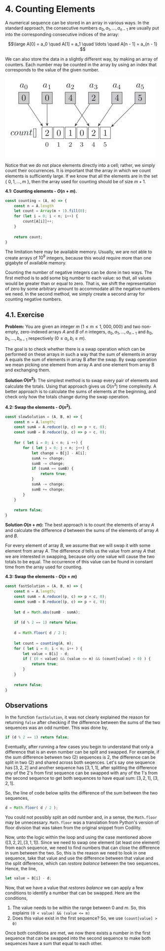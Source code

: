 # 4. Counting Elements

A numerical sequence can be stored in an array in various ways. In the standard approach, the consecutive numbers $a_0, a_1, \ldots, a_{n - 1}$ are usually put into the corresponding consecutive indices of the array:

$$\large
A[0] = a_0 \quad A[1] = a_1 \quad \ldots \quad A[n - 1] = a_{n - 1}
$$

We can also store the data in a slightly diﬀerent way, by making an array of counters. Each number may be counted in the array by using an index that corresponds to the value of the given number.

![Sequence of numbers counted](/.attachments/counter-sequence.png)

Notice that we do not place elements directly into a cell; rather, we simply count their occurrences. It is important that the array in which we count elements is suﬃciently large. If we know that all the elements are in the set { $0, 1, \ldots , m$ }, then the array used for counting should be of size $m + 1$.

**4.1: Counting elements - $O(n + m)$.**
```js
const counting = (A, m) => {
    const n = A.length
    let count = Array(m + 1).fill(0);
    for (let i = 0; i < n; i++) {
        count[A[i]]++;
    }

    return count;
}
```

The limitation here may be available memory. Usually, we are not able to create arrays of $10^9$ integers, because this would require more than one gigabyte of available memory.

Counting the number of negative integers can be done in two ways. The ﬁrst method is to add some big number to each value: so that, all values would be greater than or equal to zero. That is, we shift the representation of zero by some arbitrary amount to accommodate all the negative numbers we need. In the second method, we simply create a second array for counting negative numbers.

## 4.1. Exercise

**Problem:** You are given an integer $m$ $(1 \leq m \leq 1,000,000)$ and two non-empty, zero-indexed arrays $A$ and $B$ of $n$ integers, $a_0, a_1 ,\ldots , a_{n−1}$ and $b_0, b_1, \ldots, b_{n−1}$ respectively $(0 \leq a_i, b_i \leq m)$.

The goal is to check whether there is a swap operation which can be performed on these arrays in such a way that the sum of elements in array A equals the sum of elements in array B after the swap. By swap operation we mean picking one element from array A and one element from array B and exchanging them.

**Solution $O(n^2)$:** The simplest method is to swap every pair of elements and calculate the totals. Using that approach gives us $O(n^3)$ time complexity. A better approach is to calculate the sums of elements at the beginning, and check only how the totals change during the swap operation.

**4.2: Swap the elements - $O(n^2)$.**
```js
const slowSolution = (A, B, m) => {
    const n = A.length;
    const sumA = A.reduce((p, c) => p + c, 0);
    const sumB = B.reduce((p, c) => p + c, 0);

    for ( let i = 0; i < n; i ++) {
        for ( let j = 0; j < n; j++) {
            let change = B[j] - A[i];
            sumA += change;
            sumB -= change;
            if (sumA == sumB) {
                return true;
            }
            sumA -= change;
            sumB += change;
        }
    }

    return false;
}
```

**Solution $O(n + m)$:** The best approach is to count the elements of array $A$ and calculate the diﬀerence $d$ between the sums of the elements of array $A$ and $B$.

For every element of array $B$, we assume that we will swap it with some element from array $A$. The diﬀerence $d$ tells us the value from array $A$ that we are interested in swapping, because only one value will cause the two totals to be equal. The occurrence of this value can be found in constant time from the array used for counting.

**4.3: Swap the elements - $O(n + m)$**
```js
const fastSolution = (A, B, m) => {
    const n = A.length;
    const sumA = A.reduce((p, c) => p + c, 0);
    const sumB = B.reduce((p, c) => p + c, 0);

    let d = Math.abs(sumB - sumA);

    if (d % 2 == 1) return false;

    d = Math.floor( d / 2 );

    let count = counting(A, m);
    for ( let i = 0; i < n; i++ ) {
        let value = B[i] - d;
        if ( (0 < value) && (value <= m) && (count[value] > 0) ) {
            return true;
        }
    }

    return false;
}
```

## Observations

In the function `fastSolution`, it was not clearly explained the reason for returning `false` after checking if the difference between the sums of the two sequences was an odd number. This was done by,

```js
if (d % 2 == 1) return false;
```

Eventually, after running a few cases you begin to understand that only a difference that is an even number can be split and swapped. For example, if the sum difference between two (2) sequences is 2, the difference can be split in two (2) and shared across both seqences. Let's say one sequence has $[3, 2, 2]$ and another sequence has $[3, 1, 1]$, after splitting the difference any of the 2's from first sequence can be swapped with any of the 1's from the second sequence to get both sequences to have equal sum: $[3, 2, 1]$, $[3, 2, 1]$.

So, the line of code below splits the difference of the sum between the two sequences,

```js
d = Math.floor( d / 2 );
```

You could not possibly split an odd number and, in a sense, the `Math.floor` may be unnecessary. `Math.floor` was a translation from Python's version of floor division that was taken from the original snippet from Codility.

Now, unto the logic within the loop and using the case mentioned above $([3, 2, 2], [3, 1, 1])$. Since we need to swap one element (at least one element) from each sequence, we need to find numbers that can close the difference in sum between the two. So, this is the reason we need to look in one sequence, take that value and use the difference between that value and the split difference, which can _restore balance_ between the two sequences. Hence, the line,

```js
let value = B[i] - d;
```

Now, that we have a value that _restores balance_ we can apply a few conditions to identify a number that can be swapped. Here are the conditions,

1. The value needs to be within the range between 0 and $m$. So, this explains `(0 < value) && (value <= m)`
2. Does this value exist in the first sequence? So, we use `(count[value] > 0)`

Once both conditions are met, we now there exists a number in the first sequence that can be swapped into the second sequence to make both sequences have a sum that equal to each other.